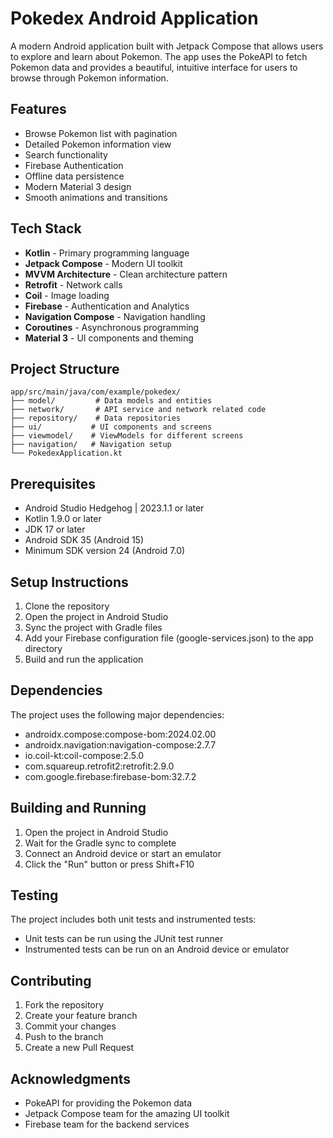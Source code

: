 # Pokedex Android Application

A modern Android application built with Jetpack Compose that allows users to explore and learn about Pokemon. The app uses the PokeAPI to fetch Pokemon data and provides a beautiful, intuitive interface for users to browse through Pokemon information.

## Features

- Browse Pokemon list with pagination
- Detailed Pokemon information view
- Search functionality
- Firebase Authentication
- Offline data persistence
- Modern Material 3 design
- Smooth animations and transitions

## Tech Stack

- **Kotlin** - Primary programming language
- **Jetpack Compose** - Modern UI toolkit
- **MVVM Architecture** - Clean architecture pattern
- **Retrofit** - Network calls
- **Coil** - Image loading
- **Firebase** - Authentication and Analytics
- **Navigation Compose** - Navigation handling
- **Coroutines** - Asynchronous programming
- **Material 3** - UI components and theming

## Project Structure

```
app/src/main/java/com/example/pokedex/
├── model/         # Data models and entities
├── network/       # API service and network related code
├── repository/    # Data repositories
├── ui/           # UI components and screens
├── viewmodel/    # ViewModels for different screens
├── navigation/   # Navigation setup
└── PokedexApplication.kt
```

## Prerequisites

- Android Studio Hedgehog | 2023.1.1 or later
- Kotlin 1.9.0 or later
- JDK 17 or later
- Android SDK 35 (Android 15)
- Minimum SDK version 24 (Android 7.0)

## Setup Instructions

1. Clone the repository
2. Open the project in Android Studio
3. Sync the project with Gradle files
4. Add your Firebase configuration file (google-services.json) to the app directory
5. Build and run the application

## Dependencies

The project uses the following major dependencies:

- androidx.compose:compose-bom:2024.02.00
- androidx.navigation:navigation-compose:2.7.7
- io.coil-kt:coil-compose:2.5.0
- com.squareup.retrofit2:retrofit:2.9.0
- com.google.firebase:firebase-bom:32.7.2

## Building and Running

1. Open the project in Android Studio
2. Wait for the Gradle sync to complete
3. Connect an Android device or start an emulator
4. Click the "Run" button or press Shift+F10

## Testing

The project includes both unit tests and instrumented tests:

- Unit tests can be run using the JUnit test runner
- Instrumented tests can be run on an Android device or emulator

## Contributing

1. Fork the repository
2. Create your feature branch
3. Commit your changes
4. Push to the branch
5. Create a new Pull Request

## Acknowledgments

- PokeAPI for providing the Pokemon data
- Jetpack Compose team for the amazing UI toolkit
- Firebase team for the backend services 